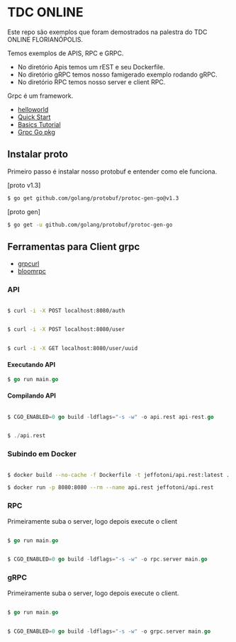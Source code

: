 # TDC ONLINE

Este repo são exemplos que foram demostrados na palestra do TDC ONLINE FLORIANÓPOLIS.

Temos exemplos de APIS, RPC e GRPC.

 - No diretório Apis temos um rEST e seu Dockerfile.
 - No diretório gRPC temos nosso famigerado exemplo rodando gRPC.
 - No diretório RPC temos nosso server e client RPC.

Grpc é um framework.

  - [helloworld](https://godoc.org/google.golang.org/grpc/examples/helloworld/helloworld)
  - [Quick Start](https://grpc.io/docs/languages/go/quickstart/)
  - [Basics Tutorial](https://grpc.io/docs/languages/go/basics/)
  - [Grpc Go pkg](https://godoc.org/google.golang.org/grpc)

## Instalar proto

Primeiro passo é instalar nosso protobuf e entender como ele funciona.

[proto v1.3]
 ```bash
 $ go get github.com/golang/protobuf/protoc-gen-go@v1.3
```

[proto gen]
 ```bash
 $ go get -u github.com/golang/protobuf/protoc-gen-go
```

## Ferramentas para Client grpc

 - [grpcurl](https://github.com/fullstorydev/grpcurl)
 - [bloomrpc](https://github.com/uw-labs/bloomrpc)

### API

```bash

$ curl -i -X POST localhost:8080/auth

```

```bash

$ curl -i -X POST localhost:8080/user

```

```bash

$ curl -i -X GET localhost:8080/user/uuid

```

#### Executando API
```go
$ go run main.go
```

#### Compilando API
```go

$ CGO_ENABLED=0 go build -ldflags="-s -w" -o api.rest api-rest.go

```

```go

$ ./api.rest

```

### Subindo em Docker

```bash

$ docker build --no-cache -f Dockerfile -t jeffotoni/api.rest:latest .

```

```bash
$ docker run -p 8080:8080 --rm --name api.rest jeffotoni/api.rest 

```

### RPC

Primeiramente suba o server, logo depois execute o client

```go

$ go run main.go

```

```go

$ CGO_ENABLED=0 go build -ldflags="-s -w" -o rpc.server main.go

```

### gRPC

Primeiramente suba o server, logo depois execute o client.

```go

$ go run main.go

```

```go

$ CGO_ENABLED=0 go build -ldflags="-s -w" -o grpc.server main.go

```
